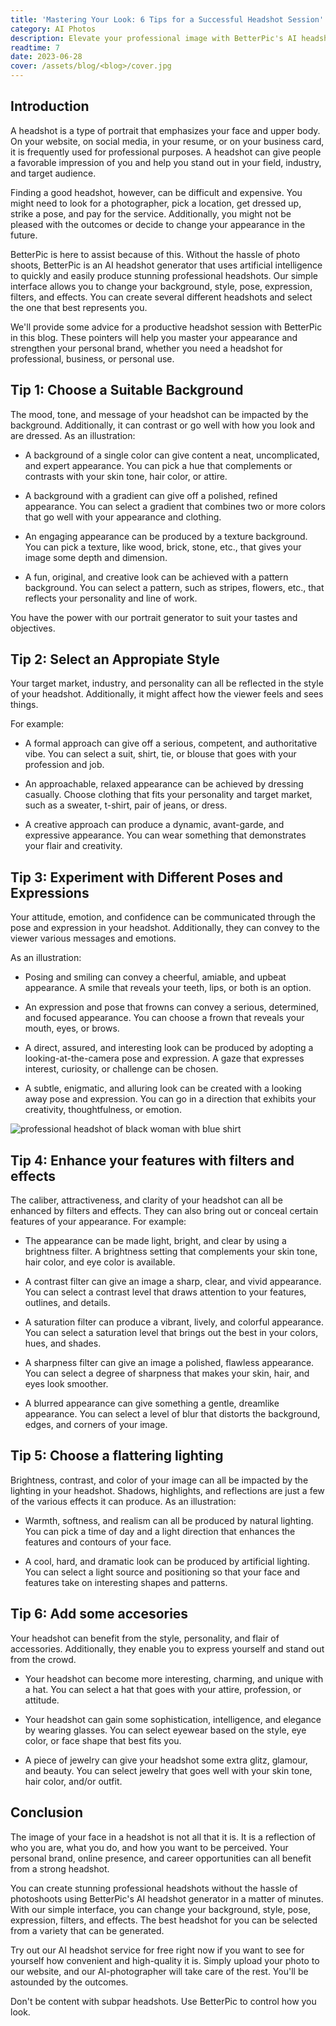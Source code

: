 ```yaml
---
title: 'Mastering Your Look: 6 Tips for a Successful Headshot Session'
category: AI Photos
description: Elevate your professional image with BetterPic's AI headshot generator. Customize backgrounds, styles, poses, expressions that reflect your brand.
readtime: 7
date: 2023-06-28
cover: /assets/blog/<blog>/cover.jpg
---
```

## Introduction
A headshot is a type of portrait that emphasizes your face and upper body. On your website, on social media, in your resume, or on your business card, it is frequently used for professional purposes. A headshot can give people a favorable impression of you and help you stand out in your field, industry, and target audience.

Finding a good headshot, however, can be difficult and expensive. You might need to look for a photographer, pick a location, get dressed up, strike a pose, and pay for the service. Additionally, you might not be pleased with the outcomes or decide to change your appearance in the future.

BetterPic is here to assist because of this. Without the hassle of photo shoots, BetterPic is an AI headshot generator that uses artificial intelligence to quickly and easily produce stunning professional headshots. Our simple interface allows you to change your background, style, pose, expression, filters, and effects. You can create several different headshots and select the one that best represents you.

We'll provide some advice for a productive headshot session with BetterPic in this blog. These pointers will help you master your appearance and strengthen your personal brand, whether you need a headshot for professional, business, or personal use.

## Tip 1: Choose a Suitable Background
The mood, tone, and message of your headshot can be impacted by the background. Additionally, it can contrast or go well with how you look and are dressed. As an illustration:

- A background of a single color can give content a neat, uncomplicated, and expert appearance. You can pick a hue that complements or contrasts with your skin tone, hair color, or attire.

- A background with a gradient can give off a polished, refined appearance. You can select a gradient that combines two or more colors that go well with your appearance and clothing.

- An engaging appearance can be produced by a texture background. You can pick a texture, like wood, brick, stone, etc., that gives your image some depth and dimension.

- A fun, original, and creative look can be achieved with a pattern background. You can select a pattern, such as stripes, flowers, etc., that reflects your personality and line of work.

You have the power with our portrait generator to suit your tastes and objectives.

## Tip 2: Select an Appropiate Style
Your target market, industry, and personality can all be reflected in the style of your headshot. Additionally, it might affect how the viewer feels and sees things.

For example:

- A formal approach can give off a serious, competent, and authoritative vibe. You can select a suit, shirt, tie, or blouse that goes with your profession and job.

- An approachable, relaxed appearance can be achieved by dressing casually. Choose clothing that fits your personality and target market, such as a sweater, t-shirt, pair of jeans, or dress.

- A creative approach can produce a dynamic, avant-garde, and expressive appearance. You can wear something that demonstrates your flair and creativity.

## Tip 3: Experiment with Different Poses and Expressions
Your attitude, emotion, and confidence can be communicated through the pose and expression in your headshot. Additionally, they can convey to the viewer various messages and emotions.

As an illustration:

- Posing and smiling can convey a cheerful, amiable, and upbeat appearance. A smile that reveals your teeth, lips, or both is an option.

- An expression and pose that frowns can convey a serious, determined, and focused appearance. You can choose a frown that reveals your mouth, eyes, or brows.

- A direct, assured, and interesting look can be produced by adopting a looking-at-the-camera pose and expression. A gaze that expresses interest, curiosity, or challenge can be chosen.

- A subtle, enigmatic, and alluring look can be created with a looking away pose and expression. You can go in a direction that exhibits your creativity, thoughtfulness, or emotion.

![professional headshot of black woman with blue shirt](https://www.betterpic.io/_vercel/image?url=/assets/blog/media/model-examples-1/betterpic-generated-headshot-613.jpg&w=768&q=70)

## Tip 4: Enhance your features with filters and effects
The caliber, attractiveness, and clarity of your headshot can all be enhanced by filters and effects. They can also bring out or conceal certain features of your appearance. For example:

- The appearance can be made light, bright, and clear by using a brightness filter. A brightness setting that complements your skin tone, hair color, and eye color is available.

- A contrast filter can give an image a sharp, clear, and vivid appearance. You can select a contrast level that draws attention to your features, outlines, and details.

- A saturation filter can produce a vibrant, lively, and colorful appearance. You can select a saturation level that brings out the best in your colors, hues, and shades.

- A sharpness filter can give an image a polished, flawless appearance. You can select a degree of sharpness that makes your skin, hair, and eyes look smoother.

- A blurred appearance can give something a gentle, dreamlike appearance. You can select a level of blur that distorts the background, edges, and corners of your image.

## Tip 5: Choose a flattering lighting
Brightness, contrast, and color of your image can all be impacted by the lighting in your headshot. Shadows, highlights, and reflections are just a few of the various effects it can produce. As an illustration:

- Warmth, softness, and realism can all be produced by natural lighting. You can pick a time of day and a light direction that enhances the features and contours of your face.

- A cool, hard, and dramatic look can be produced by artificial lighting. You can select a light source and positioning so that your face and features take on interesting shapes and patterns.

## Tip 6: Add some accesories
Your headshot can benefit from the style, personality, and flair of accessories. Additionally, they enable you to express yourself and stand out from the crowd.

- Your headshot can become more interesting, charming, and unique with a hat. You can select a hat that goes with your attire, profession, or attitude.

- Your headshot can gain some sophistication, intelligence, and elegance by wearing glasses. You can select eyewear based on the style, eye color, or face shape that best fits you.

- A piece of jewelry can give your headshot some extra glitz, glamour, and beauty. You can select jewelry that goes well with your skin tone, hair color, and/or outfit.

## Conclusion
The image of your face in a headshot is not all that it is. It is a reflection of who you are, what you do, and how you want to be perceived. Your personal brand, online presence, and career opportunities can all benefit from a strong headshot.

You can create stunning professional headshots without the hassle of photoshoots using BetterPic's AI headshot generator in a matter of minutes. With our simple interface, you can change your background, style, pose, expression, filters, and effects. The best headshot for you can be selected from a variety that can be generated.

Try out our AI headshot service for free right now if you want to see for yourself how convenient and high-quality it is. Simply upload your photo to our website, and our AI-photographer will take care of the rest. You'll be astounded by the outcomes.

Don't be content with subpar headshots. Use BetterPic to control how you look.

